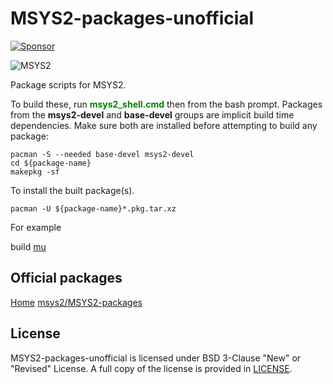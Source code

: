 # MSYS2-packages-unofficial

[![Sponsor](https://img.shields.io/badge/Support%20Me-%F0%9F%92%97-ff69b4.svg)](https://www.patreon.com/DamonKwok)
<!-- [![Gitter chat][1]][2]&nbsp;&nbsp; -->
<!-- [![AppVeyor status][3]][4]&nbsp;&nbsp; -->
<!-- [![Azure status][5]][6]&nbsp;&nbsp; -->

[1]: https://badges.gitter.im/msys2/msys2.png
[2]: https://gitter.im/msys2/msys2
[3]: https://ci.appveyor.com/api/projects/status/github/Alexpux/MSYS2-packages?branch=master&svg=true
[4]: https://ci.appveyor.com/project/Alexpux/MSYS2-packages
[5]: https://dev.azure.com/msys2/mingw/_apis/build/status/msys2.MSYS2-packages?branchName=master&svg=true
[6]: https://dev.azure.com/msys2/mingw/_build/latest?definitionId=5&branchName=master

<img src="https://raw.githubusercontent.com/msys2-unofficial/MSYS2-packages/master/msys2.png" alt="MSYS2" title="it's cool!" />
 
Package scripts for MSYS2.

To build these, run <label style="color:green">**msys2_shell.cmd**</label> then from the bash prompt. Packages from
the **msys2-devel** and **base-devel** groups are implicit build time dependencies.
Make sure both are installed before attempting to build any package:

    pacman -S --needed base-devel msys2-devel
    cd ${package-name}
    makepkg -sf

To install the built package(s).

    pacman -U ${package-name}*.pkg.tar.xz
    
For example

build [mu](mu/README.org)

## Official packages

[Home](https://www.msys2.org/)
[msys2/MSYS2-packages](https://github.com/msys2/MSYS2-packages)

## License

MSYS2-packages-unofficial is licensed under BSD 3-Clause "New" or "Revised" License.
A full copy of the license is provided in [LICENSE](LICENSE).
